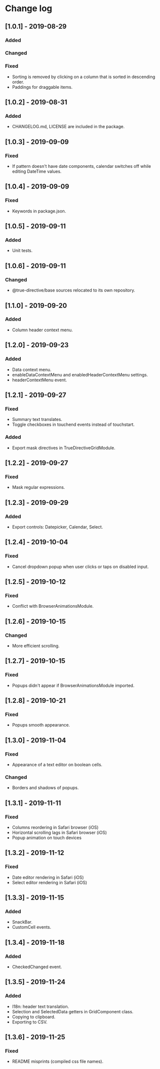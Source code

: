 # Change log


## [1.0.1] - 2019-08-29

### Added

### Changed

### Fixed

- Sorting is removed by clicking on a column that is sorted in descending order.
- Paddings for draggable items.

## [1.0.2] - 2019-08-31

### Added

- CHANGELOG.md, LICENSE are included in the package.

## [1.0.3] - 2019-09-09

### Fixed

- If pattern doesn't have date components, calendar switches off while editing DateTime values.

## [1.0.4] - 2019-09-09

### Fixed

- Keywords in package.json.

## [1.0.5] - 2019-09-11

### Added

- Unit tests.

## [1.0.6] - 2019-09-11

### Changed

- @true-directive/base sources relocated to its own repository.

## [1.1.0] - 2019-09-20

### Added

- Column header context menu.

## [1.2.0] - 2019-09-23

### Added

- Data context menu.
- enableDataContextMenu and enabledHeaderContextMenu settings.
- headerContextMenu event.

## [1.2.1] - 2019-09-27

### Fixed

- Summary text translates.
- Toggle checkboxes in touchend events instead of touchstart.

### Added

- Export mask directives in TrueDirectiveGridModule.

## [1.2.2] - 2019-09-27

### Fixed

- Mask regular expressions.

## [1.2.3] - 2019-09-29

### Added

- Export controls: Datepicker, Calendar, Select.

## [1.2.4] - 2019-10-04

### Fixed

- Cancel dropdown popup when user clicks or taps on disabled input.

## [1.2.5] - 2019-10-12

### Fixed

- Conflict with BrowserAnimationsModule.

## [1.2.6] - 2019-10-15

### Changed

- More efficient scrolling.

## [1.2.7] - 2019-10-15

### Fixed

- Popups didn't appear if BrowserAnimationsModule imported.

## [1.2.8] - 2019-10-21

### Fixed

- Popups smooth appearance.

## [1.3.0] - 2019-11-04

### Fixed

- Appearance of a text editor on boolean cells.

### Changed

- Borders and shadows of popups.

## [1.3.1] - 2019-11-11

### Fixed

- Columns reordering in Safari browser (iOS)
- Horizontal scrolling lags in Safari browser (iOS)
- Popup animation on touch devices

## [1.3.2] - 2019-11-12

### Fixed

- Date editor rendering in Safari (iOS)
- Select editor rendering in Safari (iOS)

## [1.3.3] - 2019-11-15

### Added

- SnackBar.
- CustomCell events.

## [1.3.4] - 2019-11-18

### Added

- CheckedChanged event.

## [1.3.5] - 2019-11-24

### Added

- I18n: header text translation.
- Selection and SelectedData getters in GridComponent class.
- Copying to clipboard.
- Exporting to CSV.

## [1.3.6] - 2019-11-25

### Fixed

- README misprints (compiled css file names).
